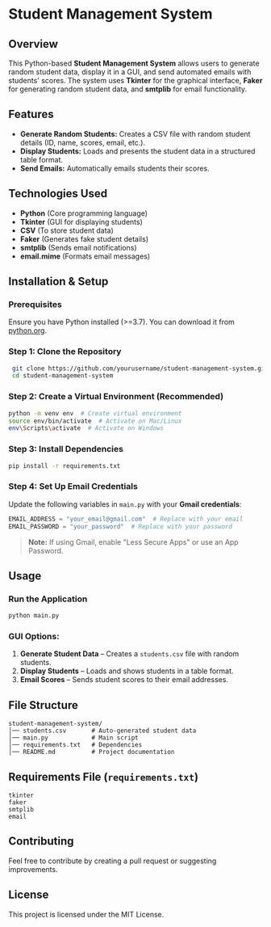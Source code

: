# Student Management System

## Overview
This Python-based **Student Management System** allows users to generate random student data, display it in a GUI, and send automated emails with students' scores. The system uses **Tkinter** for the graphical interface, **Faker** for generating random student data, and **smtplib** for email functionality.

## Features
- **Generate Random Students:** Creates a CSV file with random student details (ID, name, scores, email, etc.).
- **Display Students:** Loads and presents the student data in a structured table format.
- **Send Emails:** Automatically emails students their scores.

## Technologies Used
- **Python** (Core programming language)
- **Tkinter** (GUI for displaying students)
- **CSV** (To store student data)
- **Faker** (Generates fake student details)
- **smtplib** (Sends email notifications)
- **email.mime** (Formats email messages)

## Installation & Setup

### Prerequisites
Ensure you have Python installed (>=3.7). You can download it from [python.org](https://www.python.org/downloads/).

### Step 1: Clone the Repository
```sh
 git clone https://github.com/yourusername/student-management-system.git
 cd student-management-system
```

### Step 2: Create a Virtual Environment (Recommended)
```sh
python -m venv env  # Create virtual environment
source env/bin/activate  # Activate on Mac/Linux
env\Scripts\activate  # Activate on Windows
```

### Step 3: Install Dependencies
```sh
pip install -r requirements.txt
```

### Step 4: Set Up Email Credentials
Update the following variables in `main.py` with your **Gmail credentials**:
```python
EMAIL_ADDRESS = "your_email@gmail.com"  # Replace with your email
EMAIL_PASSWORD = "your_password"  # Replace with your password
```
> **Note:** If using Gmail, enable "Less Secure Apps" or use an App Password.

## Usage

### Run the Application
```sh
python main.py
```

### GUI Options:
1. **Generate Student Data** – Creates a `students.csv` file with random students.
2. **Display Students** – Loads and shows students in a table format.
3. **Email Scores** – Sends student scores to their email addresses.

## File Structure
```
student-management-system/
│── students.csv       # Auto-generated student data
│── main.py            # Main script
│── requirements.txt   # Dependencies
│── README.md          # Project documentation
```

## Requirements File (`requirements.txt`)
```
tkinter
faker
smtplib
email
```

## Contributing
Feel free to contribute by creating a pull request or suggesting improvements.

## License
This project is licensed under the MIT License.

